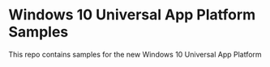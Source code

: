 # Windows 10 Universal App Platform Samples
This repo contains samples for the new Windows 10 Universal App Platform
